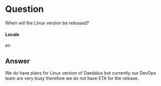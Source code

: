 # Question
When will the Linux version be released?
#### Locale
en
## Answer
We do have plans for Linux version of Daedalus but currently our DevOps team are very busy therefore we do not have ETA for the release.